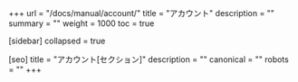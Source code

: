 +++
url = "/docs/manual/account/"
title = "アカウント"
description = ""
summary = ""
weight = 1000
toc = true

[sidebar]
collapsed = true

[seo]
title = "アカウント[セクション]"
description = ""
canonical = ""
robots = ""
+++
